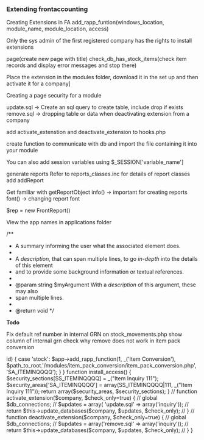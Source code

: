 ### Extending frontaccounting

Creating Extensions in FA
add_rapp_funtion(windows_location, module_name, module_location, access)

Only the sys admin of the first registered company has the rights to install extensions

page(create new page with title)
check_db_has_stock_items(check item records and display error messages and stop there)

Place the extension in the modules folder, download it in the set up and then activate it for a company]

Creating a page security for a module

update.sql -> Create an sql query to create table, include drop if exists
remove.sql -> dropping table or data when deactivating extension from a company

add activate_extenstion and deactivate_extension to hooks.php

create function to communicate with db and import the file containing it into your module

You can also add session variables using $_SESSION['variable_name']

generate reports
Refer to reports_classes.inc for details of report classes add addReport

Get familiar with getReportObject
info() -> important for creating reports
font() -> changing report font

$rep = new FrontReport()

View the app names in applications folder




/**
  * A summary informing the user what the associated element does.
  *
  * A *description*, that can span multiple lines, to go _in-depth_ into the details of this element
  * and to provide some background information or textual references.
  *
  * @param string $myArgument With a *description* of this argument, these may also
  *    span multiple lines.
  *
  * @return void
  */


  **Todo**

  Fix default ref number in internal GRN
  on stock_movements.php show column of internal grn
  check why remove does not work in item pack conversion




  <?php
define ('SS_ITEMINQQQQ', 120<<8);

class hooks_item_pack_conversion extends hooks {
	var $module_name = 'item_pack_conversion';

	/*
		Install additonal menu options provided by module
	*/
	function install_options($app) {
		global $path_to_root;

		switch($app->id) {
			case 'stock':
				$app->add_rapp_function(1, _('Item Conversion'),
					$path_to_root.'/modules/item_pack_conversion/item_pack_conversion.php', 'SA_ITEMINQQQQ');
		}
	}

	function install_access()
	{
		$security_sections[SS_ITEMINQQQQ] =	_("Item Inquiry 111");

		$security_areas['SA_ITEMINQQQQ'] = array(SS_ITEMINQQQQ|111, _("Item Inquiry 111"));

		return array($security_areas, $security_sections);
	}


    // function activate_extension($company, $check_only=true) {
    //     global $db_connections;

    //     $updates = array( 'update.sql' => array('inquiry'));

    //     return $this->update_databases($company, $updates, $check_only);
    // }

    // function deactivate_extension($company, $check_only=true) {
    //     global $db_connections;

    //     $updates = array('remove.sql' => array('inquiry'));

    //     return $this->update_databases($company, $updates, $check_only);
    // }


}
